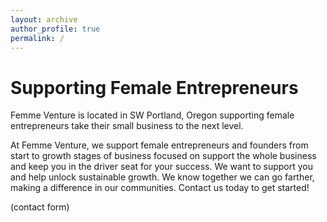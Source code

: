 ```yaml
---
layout: archive
author_profile: true
permalink: /
---
```


# Supporting Female Entrepreneurs

Femme Venture is located in SW Portland, Oregon supporting female entrepreneurs take their small business to the next level.

At Femme Venture, we support female entrepreneurs and founders from start to growth stages of business focused on support the whole business and keep you in the driver seat for your success.
We want to support you and help unlock sustainable growth.
We know together we can go farther, making a difference in our communities.
Contact us today to get started!

(contact form)
